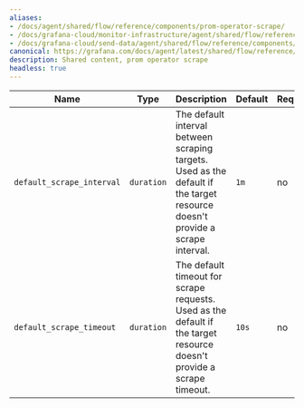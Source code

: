 ```yaml
---
aliases:
- /docs/agent/shared/flow/reference/components/prom-operator-scrape/
- /docs/grafana-cloud/monitor-infrastructure/agent/shared/flow/reference/components/prom-operator-scrape/
- /docs/grafana-cloud/send-data/agent/shared/flow/reference/components/prom-operator-scrape/
canonical: https://grafana.com/docs/agent/latest/shared/flow/reference/components/prom-operator-scrape/
description: Shared content, prom operator scrape
headless: true
---
```


Name                      | Type       | Description                                                                                                                  | Default | Required
--------------------------|------------|------------------------------------------------------------------------------------------------------------------------------|---------|---------
`default_scrape_interval` | `duration` | The default interval between scraping targets. Used as the default if the target resource doesn't provide a scrape interval. | `1m`    | no
`default_scrape_timeout`  | `duration` | The default timeout for scrape requests. Used as the default if the target resource doesn't provide a scrape timeout.        | `10s`   | no
